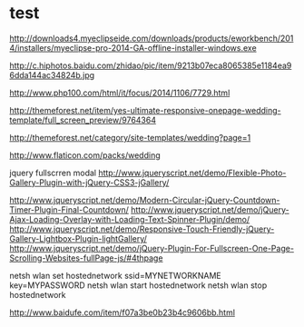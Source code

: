 test
====
http://downloads4.myeclipseide.com/downloads/products/eworkbench/2014/installers/myeclipse-pro-2014-GA-offline-installer-windows.exe



http://c.hiphotos.baidu.com/zhidao/pic/item/9213b07eca8065385e1184ea96dda144ac34824b.jpg



http://www.php100.com/html/it/focus/2014/1106/7729.html

http://themeforest.net/item/yes-ultimate-responsive-onepage-wedding-template/full_screen_preview/9764364

http://themeforest.net/category/site-templates/wedding?page=1

http://www.flaticon.com/packs/wedding

jquery fullscrren modal
http://www.jqueryscript.net/demo/Flexible-Photo-Gallery-Plugin-with-jQuery-CSS3-jGallery/

http://www.jqueryscript.net/demo/Modern-Circular-jQuery-Countdown-Timer-Plugin-Final-Countdown/
http://www.jqueryscript.net/demo/jQuery-Ajax-Loading-Overlay-with-Loading-Text-Spinner-Plugin/demo/
http://www.jqueryscript.net/demo/Responsive-Touch-Friendly-jQuery-Gallery-Lightbox-Plugin-lightGallery/
http://www.jqueryscript.net/demo/jQuery-Plugin-For-Fullscreen-One-Page-Scrolling-Websites-fullPage-js/#4thpage


netsh wlan set hostednetwork ssid=MYNETWORKNAME key=MYPASSWORD
netsh wlan start hostednetwork
netsh wlan stop hostednetwork


http://www.baidufe.com/item/f07a3be0b23b4c9606bb.html
